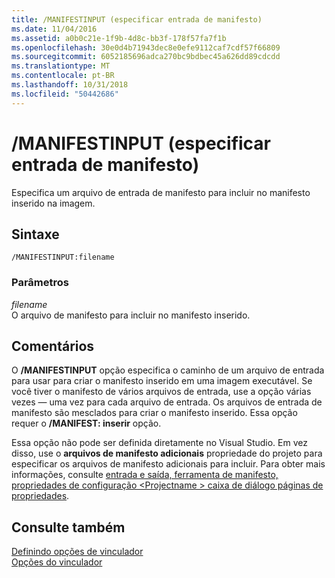 ```yaml
---
title: /MANIFESTINPUT (especificar entrada de manifesto)
ms.date: 11/04/2016
ms.assetid: a0b0c21e-1f9b-4d8c-bb3f-178f57fa7f1b
ms.openlocfilehash: 30e0d4b71943dec8e0efe9112caf7cdf57f66809
ms.sourcegitcommit: 6052185696adca270bc9bdbec45a626dd89cdcdd
ms.translationtype: MT
ms.contentlocale: pt-BR
ms.lasthandoff: 10/31/2018
ms.locfileid: "50442686"
---
```

# <a name="manifestinput-specify-manifest-input"></a>/MANIFESTINPUT (especificar entrada de manifesto)

Especifica um arquivo de entrada de manifesto para incluir no manifesto inserido na imagem.

## <a name="syntax"></a>Sintaxe

```
/MANIFESTINPUT:filename
```

### <a name="parameters"></a>Parâmetros

*filename*<br/>
O arquivo de manifesto para incluir no manifesto inserido.

## <a name="remarks"></a>Comentários

O **/MANIFESTINPUT** opção especifica o caminho de um arquivo de entrada para usar para criar o manifesto inserido em uma imagem executável. Se você tiver o manifesto de vários arquivos de entrada, use a opção várias vezes — uma vez para cada arquivo de entrada. Os arquivos de entrada de manifesto são mesclados para criar o manifesto inserido. Essa opção requer o **/MANIFEST: inserir** opção.

Essa opção não pode ser definida diretamente no Visual Studio. Em vez disso, use o **arquivos de manifesto adicionais** propriedade do projeto para especificar os arquivos de manifesto adicionais para incluir. Para obter mais informações, consulte [entrada e saída, ferramenta de manifesto, propriedades de configuração \<Projectname > caixa de diálogo páginas de propriedades](../../ide/input-and-output-manifest-tool.md).

## <a name="see-also"></a>Consulte também

[Definindo opções de vinculador](../../build/reference/setting-linker-options.md)<br/>
[Opções do vinculador](../../build/reference/linker-options.md)